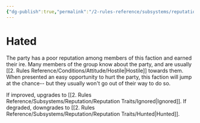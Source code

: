 ```yaml
---
{"dg-publish":true,"permalink":"/2-rules-reference/subsystems/reputation/reputation-traits/hated/","noteIcon":""}
---
```


# Hated

The party has a poor reputation among members of this faction and earned their ire. Many members of the group know about the party, and are usually [[2. Rules Reference/Conditions/Attitude/Hostile\|Hostile]] towards them. When presented an easy opportunity to hurt the party, this faction will jump at the chance-- but they usually won't go out of their way to do so. 

If improved, upgrades to [[2. Rules Reference/Subsystems/Reputation/Reputation Traits/Ignored\|Ignored]].
If degraded, downgrades to [[2. Rules Reference/Subsystems/Reputation/Reputation Traits/Hunted\|Hunted]].